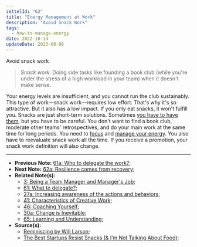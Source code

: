 ```yaml
---
zettelId: "62"
title: "Energy Management at Work"
description: "Avoid Snack Work"
tags:
  - how-to-manage-energy
date: 2022-10-14
updateDate: 2023-08-08
---
```


Avoid snack work
> *Snack work*: Doing side tasks like founding a book club (while you're under the stress of a high workload in your team) when it doesn't make sense.

Your energy levels are insufficient, and you cannot run the club sustainably. This type of work—snack work—requires low effort. That's why it's so attractive. But it also has a low impact. If you only eat snacks, it won't fulfill you. Snacks are just short-term solutions. Sometimes [you have to have them](/newsletter/mektup-23/), but you have to be careful. You don't want to find a book club, moderate other teams' retrospectives, and do your main work at the same time for long periods. You need to [focus](/deciding-on-what-you-should-focus-on-next/) and [manage your energy](/newsletter/mektup-46/). You also have to reevaluate snack work all the time. If you receive a promotion, your snack work definition will also change.

---

- **Previous Note:** [61a: Who to delegate the work?](/notes/61a/);
- **Next Note:** [62a: Resilience comes from recovery](/notes/62a/);
- **Related Note(s):**
  - [3: Being a Team Manager and Manager's Job](/notes/3/);
  - [61: What to delegate?](/notes/61/);
  - [27a: Increasing awareness of the actions and behaviors](/notes/27a/);
  - [41: Characteristics of Creative Work](/notes/41/);
  - [46: Coaching Yourself](/notes/46/);
  - [30a: Change is Inevitable](/notes/30a/);
  - [65: Learning and Understanding](/notes/65/);
- **Source(s):**
  - [Reminiscing by Will Larson](https://lethain.com/reminiscing/);
  - [The Best Startups Resist Snacks (& I’m Not Talking About Food)](https://hunterwalk.com/2016/06/18/the-best-startups-resists-snacks-im-not-talking-about-food/);
